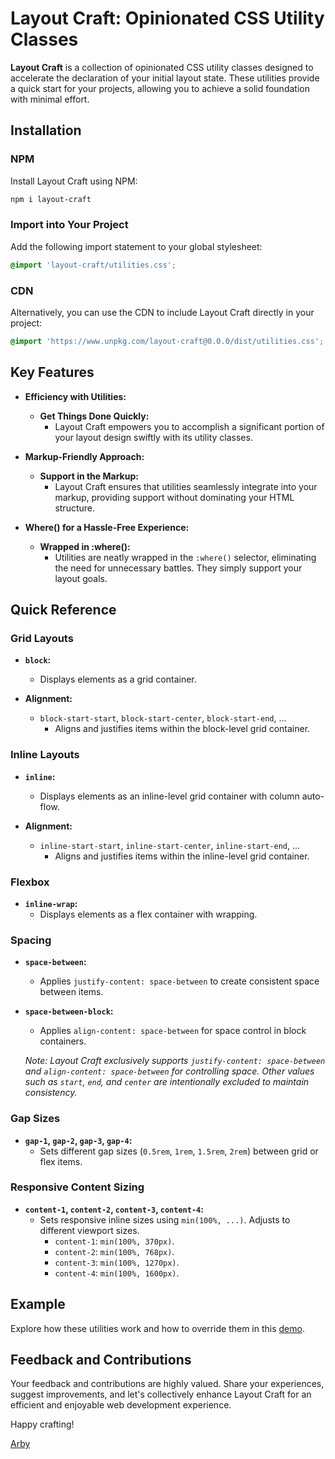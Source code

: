 # Layout Craft: Opinionated CSS Utility Classes

**Layout Craft** is a collection of opinionated CSS utility classes designed to accelerate the declaration of your initial layout state. These utilities provide a quick start for your projects, allowing you to achieve a solid foundation with minimal effort.

## Installation

### NPM

Install Layout Craft using NPM:

```bash
npm i layout-craft

```

### Import into Your Project

Add the following import statement to your global stylesheet:

```css
@import 'layout-craft/utilities.css';

```

### CDN

Alternatively, you can use the CDN to include Layout Craft directly in your project:

```css
@import 'https://www.unpkg.com/layout-craft@0.0.0/dist/utilities.css';
```

## Key Features

- **Efficiency with Utilities:**

  - **Get Things Done Quickly:**
    - Layout Craft empowers you to accomplish a significant portion of your layout design swiftly with its utility classes.

- **Markup-Friendly Approach:**

  - **Support in the Markup:**
    - Layout Craft ensures that utilities seamlessly integrate into your markup, providing support without dominating your HTML structure.

- **Where() for a Hassle-Free Experience:**
  - **Wrapped in :where():**
    - Utilities are neatly wrapped in the `:where()` selector, eliminating the need for unnecessary battles. They simply support your layout goals.

## Quick Reference

### Grid Layouts

- **`block`:**

  - Displays elements as a grid container.

- **Alignment:**
  - `block-start-start`, `block-start-center`, `block-start-end`, ...
    - Aligns and justifies items within the block-level grid container.

### Inline Layouts

- **`inline`:**

  - Displays elements as an inline-level grid container with column auto-flow.

- **Alignment:**
  - `inline-start-start`, `inline-start-center`, `inline-start-end`, ...
    - Aligns and justifies items within the inline-level grid container.

### Flexbox

- **`inline-wrap`:**
  - Displays elements as a flex container with wrapping.

### Spacing

- **`space-between`:**

  - Applies `justify-content: space-between` to create consistent space between items.

- **`space-between-block`:**

  - Applies `align-content: space-between` for space control in block containers.

  _Note: Layout Craft exclusively supports `justify-content: space-between` and `align-content: space-between` for controlling space. Other values such as `start`, `end`, and `center` are intentionally excluded to maintain consistency._

### Gap Sizes

- **`gap-1`, `gap-2`, `gap-3`, `gap-4`:**
  - Sets different gap sizes (`0.5rem`, `1rem`, `1.5rem`, `2rem`) between grid or flex items.

### Responsive Content Sizing

- **`content-1`, `content-2`, `content-3`, `content-4`:**
  - Sets responsive inline sizes using `min(100%, ...)`. Adjusts to different viewport sizes.
      - `content-1`: `min(100%, 370px)`. 
       - `content-2`: `min(100%, 768px)`. 
       - `content-3`: `min(100%, 1270px)`. 
       - `content-4`: `min(100%, 1600px)`.
   
## Example
Explore how these utilities work and how to override them in this [demo](https://codepen.io/mobalti/pen/MWLLePz).

## Feedback and Contributions

Your feedback and contributions are highly valued. Share your experiences, suggest improvements, and let's collectively enhance Layout Craft for an efficient and enjoyable web development experience.

Happy crafting!

[Arby](https://github.com/mobalti)
